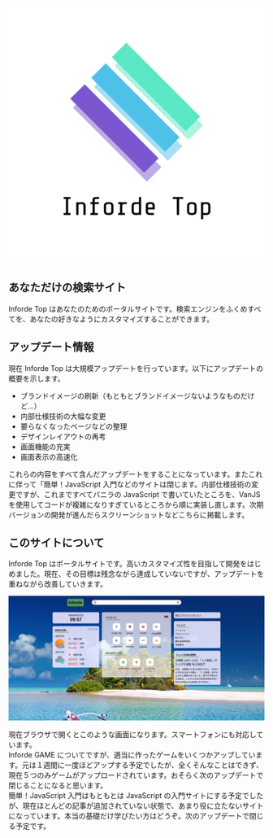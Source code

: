 ![Inforde Top](./image/logo.png)

## あなただけの検索サイト

Inforde Top はあなたのためのポータルサイトです。検索エンジンをふくめすべてを、あなたの好きなようにカスタマイズすることができます。

## アップデート情報

現在 Inforde Top は大規模アップデートを行っています。以下にアップデートの概要を示します。

- ブランドイメージの刷新（もともとブランドイメージないようなものだけど…）
- 内部仕様技術の大幅な変更
- 要らなくなったページなどの整理
- デザインレイアウトの再考
- 画面機能の充実
- 画面表示の高速化

これらの内容をすべて含んだアップデートをすることになっています。またこれに伴って「簡単！JavaScript 入門などのサイトは閉じます。内部仕様技術の変更ですが、これまですべてバニラの JavaScript で書いていたところを、VanJS を使用してコードが複雑になりすぎているところから順に実装し直します。次期バージョンの開発が進んだらスクリーンショットなどこちらに掲載します。

## このサイトについて

Inforde Top はポータルサイトです。高いカスタマイズ性を目指して開発をはじめました。現在、その目標は残念ながら達成していないですが、アップデートを重ねながら改善していきます。

![Inforde Topのスクリーンショット](./image/Inforde_ScreenShot.png)

現在ブラウザで開くとこのような画面になります。スマートフォンにも対応しています。  
Inforde GAME についてですが、適当に作ったゲームをいくつかアップしています。元は１週間に一度ほどアップする予定でしたが、全くそんなことはできず、現在５つのみゲームがアップロードされています。おそらく次のアップデートで閉じることになると思います。  
簡単！JavaScript 入門はもともとは JavaScript の入門サイトにする予定でしたが、現在ほとんどの記事が追加されていない状態で、あまり役に立たないサイトになっています。本当の基礎だけ学びたい方はどうぞ。次のアップデートで閉じる予定です。
